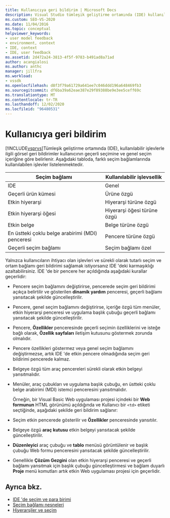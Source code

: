 ```yaml
---
title: Kullanıcıya geri bildirim | Microsoft Docs
description: Visual Studio tümleşik geliştirme ortamında (IDE) kullanılabilir işlevsellik hakkında kullanıcıya görsel geri bildirim sağlamayı öğrenin.
ms.custom: SEO-VS-2020
ms.date: 11/04/2016
ms.topic: conceptual
helpviewer_keywords:
- user model feedback
- environment, context
- IDE, context
- IDE, user feedback
ms.assetid: 2d472a24-3813-4f5f-9783-b491ad8a71ad
author: acangialosi
ms.author: anthc
manager: jillfra
ms.workload:
- vssdk
ms.openlocfilehash: d8f3f79a61729a641ee7c046ddd196a648469fb3
ms.sourcegitcommit: df6ba39a62eae387e29f89388be9e3ee5ceff69c
ms.translationtype: MT
ms.contentlocale: tr-TR
ms.lasthandoff: 12/02/2020
ms.locfileid: "96480531"
---
```

# <a name="feedback-to-the-user"></a>Kullanıcıya geri bildirim
[!INCLUDE[vsprvs](../../code-quality/includes/vsprvs_md.md)]Tümleşik geliştirme ortamında (IDE), kullanılabilir işlevlerle ilgili görsel geri bildirimler kullanıcının geçerli seçimine ve genel seçim içeriğine göre belirlenir. Aşağıdaki tabloda, farklı seçim bağlamlarında kullanılabilen işlevler listelenmektedir.

|Seçim bağlamı|Kullanılabilir işlevsellik|
|-----------------------|-----------------------------|
|IDE|Genel|
|Geçerli ürün kümesi|Ürüne özgü|
|Etkin hiyerarşi|Hiyerarşi türüne özgü|
|Etkin hiyerarşi öğesi|Hiyerarşi öğesi türüne özgü|
|Etkin belge|Belge türüne özgü|
|En üstteki çoklu belge arabirimi (MDI) penceresi|Pencere türüne özgü|
|Geçerli seçim bağlamı|Seçim bağlamı özel|

 Yalnızca kullanıcıların ihtiyacı olan işlevleri ve sürekli olarak tutarlı seçim ve ortam bağlamı geri bildirimi sağlamak istiyorsanız IDE 'deki karmaşıklığı azaltabilirsiniz. IDE 'de bir pencere her açıldığında aşağıdaki kurallar geçerlidir:

- Pencere seçim bağlamını değiştirirse, pencerede seçim geri bildirimi açıkça belirtilir ve gösterilen **dinamik yardım** penceresi, geçerli bağlamı yansıtacak şekilde güncelleştirilir.

- Pencere, genel seçim bağlamını değiştirirse, içeriğe özgü tüm menüler, etkin hiyerarşi penceresi ve uygulama başlık çubuğu geçerli bağlamı yansıtacak şekilde güncelleştirilir.

- Pencere, **Özellikler** penceresinde geçerli seçimin özelliklerini ve isteğe bağlı olarak, **Özellik sayfaları** iletişim kutusunu göstermek zorunda olmalıdır.

- Pencere özellikleri göstermez veya genel seçim bağlamını değiştirmezse, artık IDE 'de etkin pencere olmadığında seçim geri bildirimi pencerede kalmaz.

- Belgeye özgü tüm araç pencereleri sürekli olarak etkin belgeyi yansıtmalıdır.

- Menüler, araç çubukları ve uygulama başlık çubuğu, en üstteki çoklu belge arabirimi (MDI) istemci penceresini yansıtmalıdır.

  Örneğin, bir Visual Basic Web uygulaması projesi içindeki bir **Web formunun** HTML görünümü açıldığında ve Kullanıcı bir `<td>` etiketi seçtiğinde, aşağıdaki şekilde geri bildirim sağlanır:

- Seçim etkin pencerede gösterilir ve **Özellikler** penceresinde yansıtılır.

- Belgeye özgü **araç kutusu** etkin belgeyi yansıtacak şekilde güncelleştirilir.

- **Düzenleyici** araç çubuğu ve **tablo** menüsü görüntülenir ve başlık çubuğu Web formu penceresini yansıtacak şekilde güncelleştirilir.

- Genellikle **Çözüm Gezgini** olan etkin hiyerarşi penceresi ve geçerli bağlamı yansıtmak için başlık çubuğu güncelleştirmesi ve bağlam duyarlı **Proje** menü komutları artık etkin Web uygulaması projesi için geçerlidir.

## <a name="see-also"></a>Ayrıca bkz.
- [IDE 'de seçim ve para birimi](../../extensibility/internals/selection-and-currency-in-the-ide.md)
- [Seçim bağlamı nesneleri](../../extensibility/internals/selection-context-objects.md)
- [Hiyerarşiler ve seçim](../../extensibility/internals/hierarchies-and-selection.md)

